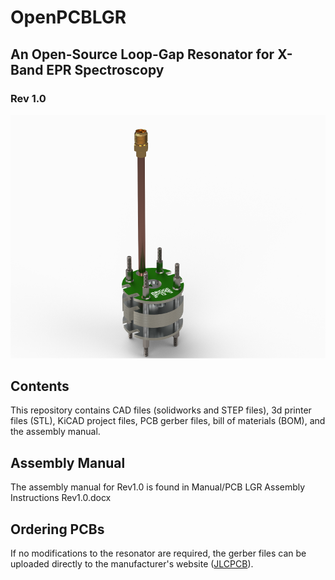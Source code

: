 # OpenPCBLGR
## An Open-Source Loop-Gap Resonator for X-Band EPR Spectroscopy
### Rev 1.0

![OpenPCBLGR Resonator](Manual/RESONATOR_72dpi.png)

## Contents
This repository contains CAD files (solidworks and STEP files), 3d printer files (STL), KiCAD project files, 
PCB gerber files, bill of materials (BOM), and the assembly manual.

## Assembly Manual
The assembly manual for Rev1.0 is found in Manual/PCB LGR Assembly Instructions Rev1.0.docx

## Ordering PCBs
If no modifications to the resonator are required, the gerber files can be uploaded directly to the manufacturer's website ([JLCPCB](https://jlcpcb.com/)).


 


